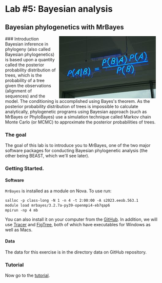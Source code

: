 # Lab #5: Bayesian analysis
## Bayesian phylogenetics with MrBayes
<img src="./bayes_neon.jpg" align="right" hspace="10">
### Introduction
Bayesian inference in phylogeny (also called Bayesian phylogenetics) is based upon a quantity called the posterior probability distribution of trees, which is the probability of a tree given the observations (alignment of sequences) and the model. The conditioning is accomplished using Bayes's theorem. As the posterior probability distribution of trees is impossible to calculate analytically, phylogenetic programs using Bayesian approach (such as MrBayes or PhyloBayes) use a simulation technique called Markov chain Monte Carlo (or MCMC) to approximate the posterior probabilities of trees.

### The goal

The goal of this lab is to introduce you to MrBayes, one of the two major software packages for conducting Bayesian phylogenetic analysis (the other being BEAST, which we'll see later). 

### Getting Started.
#### Software

`MrBayes` is installed as a module on Nova. To use run:
```
salloc -p class-long -N 1 -n 4 -t 2:00:00 -A s2023.eeob.563.1  
module load mrbayes/3.2.7a-py39-openmpi4-eb7qap6
mpirun -np 4 mb
```

You can also install it on your computer from the [GitHub](https://github.com/NBISweden/MrBayes). 
In addition, we will use [Tracer](https://github.com/beast-dev/tracer/releases/tag/v1.7.1) and 
[FigTree](https://github.com/rambaut/figtree/releases), both of which have executables for Windows as well as Macs.

#### Data
The data for this exercise is in the directory data on GitHub repository.


### Tutorial
Now go to the [tutorial](./MrBayes.md).
